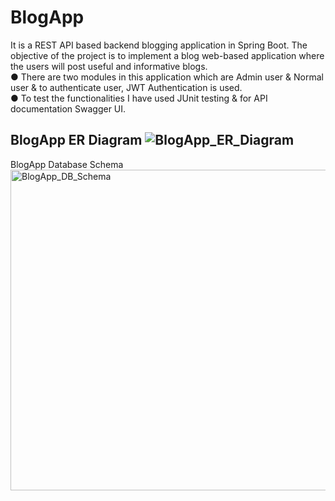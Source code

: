 # BlogApp
It is a REST API based backend blogging application in Spring Boot. The objective of the project is to implement a blog web-based application where the users will post useful and informative blogs.                                                                                        
● There are two modules in this application which are Admin user & Normal user & to authenticate user, JWT Authentication is used.  
● To test the functionalities I have used JUnit testing & for API documentation Swagger UI.

BlogApp ER Diagram
![BlogApp_ER_Diagram](https://user-images.githubusercontent.com/106290237/210787665-b0873b53-070f-4c21-a6d0-4ce945810260.png)
----------------------------------------------------------------------------------------------------------------------------------------------
BlogApp Database Schema
<img width="513" alt="BlogApp_DB_Schema" src="https://user-images.githubusercontent.com/106290237/210788588-29afd857-c4ec-43fb-afae-96e5bc401a00.png">


